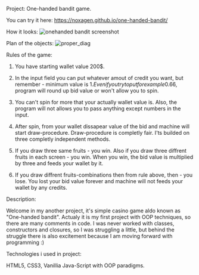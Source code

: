 Project: One-handed bandit game.

You can try it here: https://noxagen.github.io/one-handed-bandit/

How it looks:
![onehanded bandit screenshot](https://user-images.githubusercontent.com/87094041/173856729-72224ab3-75a7-4029-80a4-71f4c0214e5a.jpg)


Plan of the objects:
![proper_diag](https://user-images.githubusercontent.com/87094041/174278467-cb63ca78-7d62-4aa5-8376-067b590eac7f.jpg)

Rules of the game:

1. You have starting wallet value 200$. 

2. In the input field you can put whatever amout of credit you want, but remember - minimum value is 1$.
Even if you try to put for example 0.66$, program will round up bid value or won't allow you to spin.

3. You can't spin for more that your actually wallet value is. Also, the program will not allows you to pass anything except numbers in the input.

4. After spin, from your wallet dissapear value of the bid and machine will start draw-procedure. Draw-procedure is completly fair. I'ts builded on three completly independent methods.

5. If you draw three same fruits - you win. Also if you draw three diffrent fruits in each screen - you win. When you win, the bid value is multiplied by three and feeds your wallet by it.

6. If you draw diffrent fruits-combinations then from rule above, then - you lose. You lost your bid value forever and machine will not feeds your wallet by any credits.



Description:

Welcome in my another project, it's simple casino game aldo known as "One-handed bandit".
Actualy it is my first project with OOP techniques, so there are many comments in code. 
I was never worked with classes, constructors and closures, so I was struggling a little, but behind the struggle there is also excitement because I am moving forward with programming :)

Technologies i used in project:

HTML5, CSS3, Vanillia Java-Script with OOP paradigms.
